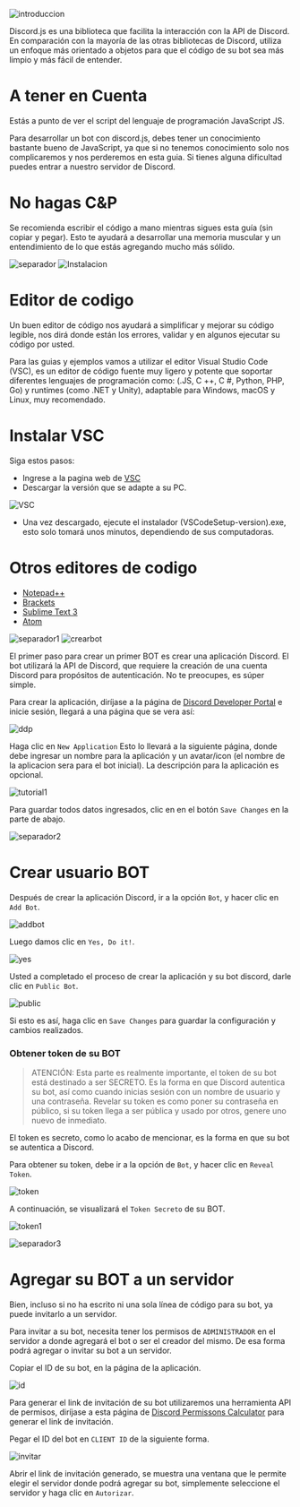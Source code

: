 ![introduccion](img/introduccion.png)

Discord.js es una biblioteca que facilita la interacción con la API de Discord. En comparación con la mayoría de las otras bibliotecas de Discord, utiliza un enfoque más orientado a objetos para que el código de su bot sea más limpio y más fácil de entender.

# A tener en Cuenta

Estás a punto de ver el script del lenguaje de programación JavaScript JS. 

Para desarrollar un bot con discord.js, debes tener un conocimiento bastante bueno de JavaScript, ya que si no tenemos conocimiento solo nos complicaremos y nos perderemos en esta guia. 
Si tienes alguna dificultad puedes entrar a nuestro servidor de Discord.

# No hagas C&P
Se recomienda escribir el código a mano mientras sigues esta guía (sin copiar y pegar). Esto te ayudará a desarrollar una memoria muscular y un entendimiento de lo que estás agregando mucho más sólido.

![separador](img/separador.png)
![Instalacion](img/Instalacion.png)

# Editor de codigo
Un buen editor de código nos ayudará a simplificar y mejorar su código legible, nos dirá donde están los errores, validar y en algunos ejecutar su código por usted.

Para las guias y ejemplos vamos a utilizar el editor Visual Studio Code (VSC), es un editor de código fuente muy ligero y potente que soportar diferentes lenguajes de programación como: (.JS, C ++, C #, Python, PHP, Go) y runtimes (como .NET y Unity), adaptable para Windows, macOS y Linux, muy recomendado.

# Instalar VSC

Siga estos pasos:
- Ingrese a la pagina web de [VSC](https://code.visualstudio.com/download "VSC")
- Descargar la versión que se adapte a su PC.

![VSC](img/VSC.png)

- Una vez descargado, ejecute el instalador (VSCodeSetup-version).exe, esto solo tomará unos minutos, dependiendo de sus computadoras.

# Otros editores de codigo
- [Notepad++](https://notepad-plus-plus.org/downloads/ "Notepad++")
- [Brackets](http://brackets.io "Brackets")
- [Sublime Text 3](https://www.sublimetext.com/3 "Sublime Text 3")
- [Atom](https://atom.io "Atom")

![separador1](img/separador.png)
![crearbot](img/crearbot.png)

El primer paso para crear un primer BOT es crear una aplicación Discord. El bot utilizará la API de Discord, que requiere la creación de una cuenta Discord para propósitos de autenticación. No te preocupes, es súper simple.

Para crear la aplicación, diríjase a la página de [Discord Developer Portal](https://discord.com/developers/applications "Discord Developer Portal")  e inicie sesión, llegará a una página que se vera así:

![ddp](img/ddp.png)

Haga clic en `New Application` Esto lo llevará a la siguiente página, donde debe ingresar un nombre para la aplicación y un avatar/icon (el nombre de la aplicacion sera para el bot inicial). La descripción para la aplicación es opcional.

![tutorial1](img/tutorial1.png)

Para guardar todos datos ingresados, clic en en el botón `Save Changes` en la parte de abajo.

![separador2](img/separador.png)
# Crear usuario BOT
Después de crear la aplicación Discord, ir a la opción `Bot`, y hacer clic en `Add Bot`.

![addbot](img/addbot.png)

Luego damos clic en `Yes, Do it!`.

![yes](img/yes.png)


Usted a completado el proceso de crear la aplicación y su bot discord, darle clic en `Public Bot`.

![public](img/public.png)

Si esto es así, haga clic en `Save Changes` para guardar la configuración y cambios realizados.

### Obtener token de su BOT
> ATENCIÓN: Esta parte es realmente importante, el token de su bot está destinado a ser SECRETO. Es la forma en que Discord autentica su bot, así como cuando inicias sesión con un nombre de usuario y una contraseña. Revelar su token es como poner su contraseña en público, si su token llega a ser pública y usado por otros, genere uno nuevo de inmediato.

El token es secreto, como lo acabo de mencionar, es la forma en que su bot se autentica a Discord.

Para obtener su token, debe ir a la opción de `Bot`, y hacer clic en `Reveal Token`.

![token](img/token.png)


A continuación, se visualizará el `Token Secreto` de su BOT.

![token1](img/token1.png)

![separador3](img/separador.png)
# Agregar su BOT a un servidor
Bien, incluso si no ha escrito ni una sola línea de código para su bot, ya puede invitarlo a un servidor.

Para invitar a su bot, necesita tener los permisos de `ADMINISTRADOR` en el servidor a donde agregará el bot o ser el creador del mismo. De esa forma podrá agregar o invitar su bot a un servidor.

Copiar el ID de su bot, en la página de la aplicación.

![id](img/id.png)

Para generar el link de invitación de su bot utilizaremos una herramienta API de permisos, diríjase a esta página de [Discord Permissons Calculator](https://discordapi.com/permissions.html#8 "Discord Permissons Calculator") para generar el link de invitación.

Pegar el ID del bot en `CLIENT ID` de la siguiente forma.

![invitar](img/invitar.png)


Abrir el link de invitación generado, se muestra una ventana que le permite elegir el servidor donde podrá agregar su bot, simplemente seleccione el servidor y haga clic en `Autorizar`.